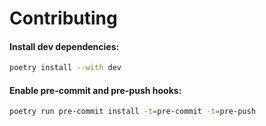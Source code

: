 # Contributing

#### Install dev dependencies: 
```bash
poetry install --with dev
```

#### Enable pre-commit and pre-push hooks:

```bash
poetry run pre-commit install -t=pre-commit -t=pre-push
```
